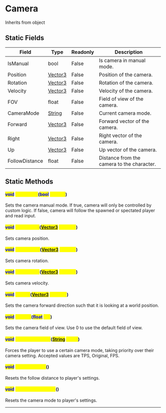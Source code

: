 # Camera
Inherits from object
## Static Fields
|Field|Type|Readonly|Description|
|---|---|---|---|
|IsManual|bool|False|Is camera in manual mode.|
|Position|[Vector3](../objects/Vector3.md)|False|Position of the camera.|
|Rotation|[Vector3](../objects/Vector3.md)|False|Rotation of the camera.|
|Velocity|[Vector3](../objects/Vector3.md)|False|Velocity of the camera.|
|FOV|float|False|Field of view of the camera.|
|CameraMode|[String](../static/String.md)|False|Current camera mode.|
|Forward|[Vector3](../objects/Vector3.md)|False|Forward vector of the camera.|
|Right|[Vector3](../objects/Vector3.md)|False|Right vector of the camera.|
|Up|[Vector3](../objects/Vector3.md)|False|Up vector of the camera.|
|FollowDistance|float|False|Distance from the camera to the character.|
## Static Methods
#### <mark style="color:blue;">void</mark> <mark style="color:yellow;">SetManual</mark>(<mark style="color:blue;">bool</mark> <mark style="color:yellow;">manual</mark>)
Sets the camera manual mode. If true, camera will only be controlled by custom logic. If false, camera will follow the spawned or spectated player and read input.
#### <mark style="color:blue;">void</mark> <mark style="color:yellow;">SetPosition</mark>(<mark style="color:blue;">[Vector3](../objects/Vector3.md)</mark> <mark style="color:yellow;">position</mark>)
Sets camera position.
#### <mark style="color:blue;">void</mark> <mark style="color:yellow;">SetRotation</mark>(<mark style="color:blue;">[Vector3](../objects/Vector3.md)</mark> <mark style="color:yellow;">rotation</mark>)
Sets camera rotation.
#### <mark style="color:blue;">void</mark> <mark style="color:yellow;">SetVelocity</mark>(<mark style="color:blue;">[Vector3](../objects/Vector3.md)</mark> <mark style="color:yellow;">velocity</mark>)
Sets camera velocity.
#### <mark style="color:blue;">void</mark> <mark style="color:yellow;">LookAt</mark>(<mark style="color:blue;">[Vector3](../objects/Vector3.md)</mark> <mark style="color:yellow;">position</mark>)
Sets the camera forward direction such that it is looking at a world position.
#### <mark style="color:blue;">void</mark> <mark style="color:yellow;">SetFOV</mark>(<mark style="color:blue;">float</mark> <mark style="color:yellow;">fov</mark>)
Sets the camera field of view. Use 0 to use the default field of view.
#### <mark style="color:blue;">void</mark> <mark style="color:yellow;">SetCameraMode</mark>(<mark style="color:blue;">[String](../static/String.md)</mark> <mark style="color:yellow;">mode</mark>)
Forces the player to use a certain camera mode, taking priority over their camera setting. Accepted values are TPS, Original, FPS.
#### <mark style="color:blue;">void</mark> <mark style="color:yellow;">ResetDistance</mark>()
Resets the follow distance to player's settings.
#### <mark style="color:blue;">void</mark> <mark style="color:yellow;">ResetCameraMode</mark>()
Resets the camera mode to player's settings.

---

